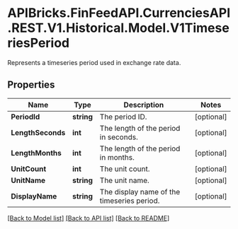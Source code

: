 # APIBricks.FinFeedAPI.CurrenciesAPI.REST.V1.Historical.Model.V1TimeseriesPeriod
Represents a timeseries period used in exchange rate data.

## Properties

Name | Type | Description | Notes
------------ | ------------- | ------------- | -------------
**PeriodId** | **string** | The period ID. | [optional] 
**LengthSeconds** | **int** | The length of the period in seconds. | [optional] 
**LengthMonths** | **int** | The length of the period in months. | [optional] 
**UnitCount** | **int** | The unit count. | [optional] 
**UnitName** | **string** | The unit name. | [optional] 
**DisplayName** | **string** | The display name of the timeseries period. | [optional] 

[[Back to Model list]](../../README.md#documentation-for-models) [[Back to API list]](../../README.md#documentation-for-api-endpoints) [[Back to README]](../../README.md)


